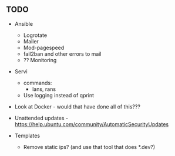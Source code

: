 ## TODO
* Ansible
    * Logrotate
    * Mailer
    * Mod-pagespeed
    * fail2ban and other errors to mail
    * ?? Monitoring
* Servi
    * commands:
        * lans, rans
    * Use logging instead of qprint

* Look at Docker - would that have done all of this???
* Unattended updates - https://help.ubuntu.com/community/AutomaticSecurityUpdates

* Templates
    * Remove static ips? (and use that tool that does *.dev?)